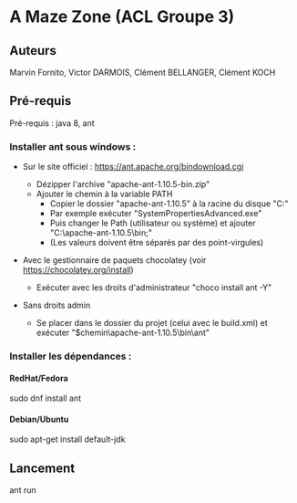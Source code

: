 # A Maze Zone (ACL Groupe 3)

## Auteurs

Marvin Fornito, Victor DARMOIS, Clément BELLANGER, Clément KOCH

## Pré-requis

Pré-requis : java 8, ant

### Installer ant sous windows :

- Sur le site officiel : https://ant.apache.org/bindownload.cgi
	* Dézipper l'archive "apache-ant-1.10.5-bin.zip"
	* Ajouter le chemin à la variable PATH
		* Copier le dossier "apache-ant-1.10.5" à la racine du disque "C:\"
		* Par exemple exécuter "SystemPropertiesAdvanced.exe"
		* Puis changer le Path (utilisateur ou système) et ajouter "C:\apache-ant-1.10.5\bin;"
		* (Les valeurs doivent être séparés par des point-virgules)
- Avec le gestionnaire de paquets chocolatey (voir https://chocolatey.org/install)
	* Exécuter avec les droits d'administrateur  "choco install ant -Y"

- Sans droits admin
	* Se placer dans le dossier du projet (celui avec le build.xml) et exécuter "$chemin\apache-ant-1.10.5\bin\ant"
### Installer les dépendances :

#### RedHat/Fedora

sudo dnf install ant

#### Debian/Ubuntu

sudo apt-get install default-jdk
	
## Lancement

ant run
